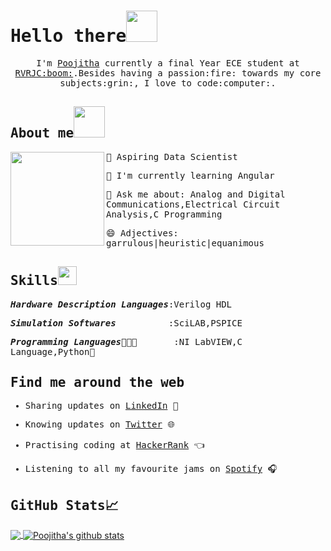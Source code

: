 <samp>
  
# Hello there<img src="https://media.giphy.com/media/mGcNjsfWAjY5AEZNw6/giphy.gif" width="50px">

<p align="center">
  <samp>
    I'm <a href="https://www.linkedin.com/in/poojithachandra/">Poojitha</a> currently a final Year ECE student at <a href="http://www.rvrjcce.ac.in/">RVRJC:boom:</a>.Besides having a passion:fire: towards my core subjects:grin:, I love to code:computer:. 
  </samp>
</p>

## About me<img src="https://media.giphy.com/media/VgCDAzcKvsR6OM0uWg/giphy.gif" width="50">

<img src="https://media.giphy.com/media/ieyl9zmCjO4b4t6qoY/giphy.gif" align="left" width="150" height="150">
  
🔭 Aspiring Data Scientist

🌱 I'm currently learning Angular

💬 Ask me about: Analog and Digital Communications,Electrical Circuit Analysis,C Programming

😄 Adjectives: garrulous|heuristic|equanimous

## Skills<img src="https://media.giphy.com/media/WUlplcMpOCEmTGBtBW/giphy.gif" width=30>

***Hardware Description Languages***:Verilog HDL

***Simulation Softwares***&nbsp;&nbsp;&nbsp;&nbsp;&nbsp;&nbsp;&nbsp;&nbsp;&nbsp;&nbsp;:SciLAB,PSPICE

***Programming Languages***👩🏾‍💻&nbsp;&nbsp;&nbsp;&nbsp;&nbsp;&nbsp;&nbsp;:NI LabVIEW,C Language,Python:snake:


## Find me around the web

- Sharing updates on <a href="https://www.linkedin.com/in/poojithachandra/">LinkedIn</a> 💼

- Knowing updates on <a href="https://twitter.com/teddychowdary">Twitter</a> :globe_with_meridians:

- Practising coding at <a href="https://www.hackerrank.com/poojitha_chandra">HackerRank</a> :point_left:

- Listening to all my favourite jams on <a href="https://open.spotify.com/user/wcjwiw0xz9vjus3hfevtienln?si=I5oziiMRTfqoSPxEH4bR6A">Spotify</a> 🎧

## GitHub Stats&#x1f4c8; 
</samp>
<a href="https://github.com/Poojitha-Chandra">
  <img align="center" src="https://github-readme-stats.vercel.app/api/top-langs/?username=Poojitha-Chandra&theme=dark&hide_langs_below=1"/>
</a>

<a href="https://github.com/Poojitha-Chandra">
 <img align="center" src="https://github-readme-stats.vercel.app/api?username=Poojitha-Chandra&show_icons=true&theme=dark&line_height=27" alt="Poojitha's github stats"/>
</a>


